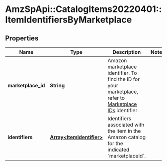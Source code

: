 # AmzSpApi::CatalogItems20220401::ItemIdentifiersByMarketplace

## Properties
Name | Type | Description | Notes
------------ | ------------- | ------------- | -------------
**marketplace_id** | **String** | Amazon marketplace identifier. To find the ID for your marketplace, refer to [Marketplace IDs](https://developer-docs.amazon.com/sp-api/docs/marketplace-ids).identifier. | 
**identifiers** | [**Array&lt;ItemIdentifier&gt;**](ItemIdentifier.md) | Identifiers associated with the item in the Amazon catalog for the indicated &#x60;marketplaceId&#x60;. | 

